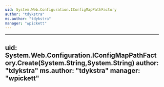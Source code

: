 ```yaml
---
uid: System.Web.Configuration.IConfigMapPathFactory
author: "tdykstra"
ms.author: "tdykstra"
manager: "wpickett"
---
```


---
uid: System.Web.Configuration.IConfigMapPathFactory.Create(System.String,System.String)
author: "tdykstra"
ms.author: "tdykstra"
manager: "wpickett"
---
